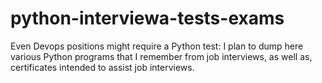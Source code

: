 # python-interviewa-tests-exams
Even Devops positions might require a Python test: I plan to dump here various Python programs that I remember from job interviews, as well as, certificates intended to assist job interviews.
